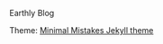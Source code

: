 Earthly Blog

Theme: [Minimal Mistakes Jekyll theme](https://mmistakes.github.io/minimal-mistakes/)
